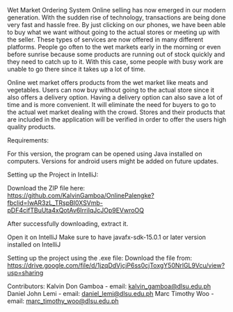 Wet Market Ordering System
Online selling has now emerged in our modern generation. With the sudden rise of technology, transactions are being done very fast and hassle free. By just clicking on our phones, we have been able to buy what we want without going to the actual stores or meeting up with the seller. These types of services are now offered in many different platforms. People go often to the wet markets early in the morning or even before sunrise because some products are running out of stock quickly and they need to catch up to it. With this case, some people with busy work are unable to go there since it takes up a lot of time. 
 
Online wet market offers products from the wet market like meats and vegetables. Users can now buy without going to the actual store since it also offers a delivery option. Having a delivery option can also save a lot of time and is more convenient. It will eliminate the need for buyers to go to the actual wet market dealing with the crowd. Stores and their products that are included in the application will be verified in order to offer the users high quality products.

Requirements:

For this version, the program can be opened using Java installed on computers. Versions for android users might be added on future updates.

Setting up the Project in IntelliJ:

Download the ZIP file here: https://github.com/KalvinGamboa/OnlinePalengke?fbclid=IwAR3zL_TRspBI0XSVmb-pDF4cifTBuUta4xQotAv6IrriIqJcJOp9EVwroOQ


After successfully downloading, extract it.



Open it on IntelliJ
Make sure to have javafx-sdk-15.0.1 or later version installed on IntelliJ

Setting up the project using the .exe file:
Download the file from: https://drive.google.com/file/d/1jzqDdVjcjP6ss0cjToxgY50NrlGL9Vcu/view?usp=sharing

Contributors:
Kalvin Don Gamboa - email: kalvin_gamboa@dlsu.edu.ph
Daniel John Lemi - email: daniel_lemi@dlsu.edu.ph
Marc Timothy Woo - email: marc_timothy_woo@dlsu.edu.ph


